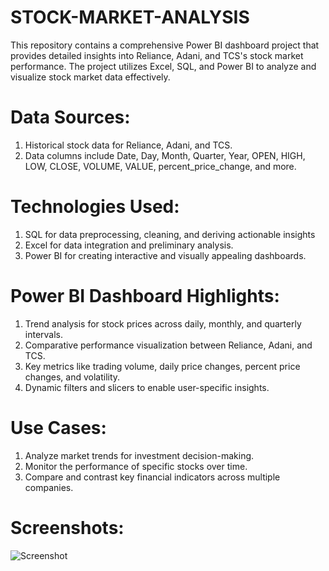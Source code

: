 # STOCK-MARKET-ANALYSIS
This repository contains a comprehensive Power BI dashboard project that provides detailed insights into Reliance, Adani, and TCS's stock market performance. The project utilizes Excel, SQL, and Power BI to analyze and visualize stock market data effectively.

# Data Sources:
1. Historical stock data for Reliance, Adani, and TCS.
2. Data columns include Date, Day, Month, Quarter, Year, OPEN, HIGH, LOW, CLOSE, VOLUME, VALUE, percent_price_change, and more.

# Technologies Used:

1. SQL for data preprocessing, cleaning, and deriving actionable insights
2. Excel for data integration and preliminary analysis.
3. Power BI for creating interactive and visually appealing dashboards.

# Power BI Dashboard Highlights:

1. Trend analysis for stock prices across daily, monthly, and quarterly intervals.
2. Comparative performance visualization between Reliance, Adani, and TCS.
3. Key metrics like trading volume, daily price changes, percent price changes, and volatility.
4. Dynamic filters and slicers to enable user-specific insights.

# Use Cases:

1. Analyze market trends for investment decision-making.
2. Monitor the performance of specific stocks over time.
4. Compare and contrast key financial indicators across multiple companies.

# Screenshots:
![Screenshot](https://github.com/user-attachments/assets/044e1c07-40e6-420c-aeea-d81f16ebacbe)




